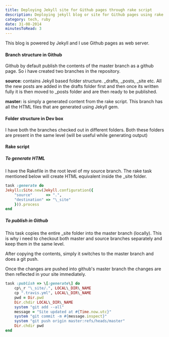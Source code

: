 ```yaml
---
title: Deploying Jekyll site for Github pages through rake script
description: Deploying jekyll blog or site for Github pages using rake script.
category: tech, ruby
date: 31-08-2014
minutesToRead: 3
---
```


This blog is powered by Jekyll and I use Github pages as web server.

#### Branch structure in Github

Github by default publish the contents of the master branch as a github page. So i have created two branches in the repository.

**source:** contains Jekyll based folder structure. \_drafts, \_posts, \_site etc. All the new posts are added in the drafts folder first and then once its written fully it is then moved to \_posts folder and are then ready to be published.

**master:** is simply a generated content from the rake script. This branch has all the HTML files that are generated using Jekyll gem.

#### Folder structure in Dev box

I have both the branches checked out in different folders. Both these folders are present in the same level (will be useful while generating output)

#### Rake script

##### To generate HTML

I have the Rakefile in the root level of my source branch. The rake task mentioned below will create HTML equivalent inside the \_site folder.

```ruby
task :generate do
Jekyll::Site.new(Jekyll.configuration({
    "source"      => ".",
    "destination" => "\_site"
    })).process
end
```

##### To publish in Github

This task copies the entire \_site folder into the master branch (locally). This is why i need to checkout both master and source branches separately and keep them in the same level.

After copying the contents, simply it switches to the master branch and does a git push.

Once the changes are pushed into github's master branch the changes are then reflected in your site immediately.

```ruby
task :publish => \[:generate\] do
    cp\_r "\_site/.", LOCAL\_DIR\_NAME
    cp ".travis.yml", LOCAL\_DIR\_NAME
    pwd = Dir.pwd
    Dir.chdir LOCAL\_DIR\_NAME
    system "git add --all"
    message = "Site updated at #{Time.now.utc}"
    system "git commit -m #{message.inspect}"
    system "git push origin master:refs/heads/master"
    Dir.chdir pwd
end
```
